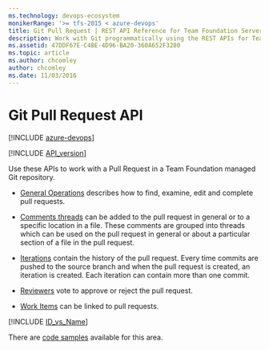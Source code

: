 ```yaml
---
ms.technology: devops-ecosystem
monikerRange: '>= tfs-2015 < azure-devops'
title: Git Pull Request | REST API Reference for Team Foundation Server
description: Work with Git programmatically using the REST APIs for Team Foundation Server.
ms.assetid: 47DDF67E-C4BE-4D96-BA20-360A652F3280
ms.topic: article
ms.author: chcomley
author: chcomley
ms.date: 11/03/2016
---
```


# Git Pull Request API

[!INCLUDE [azure-devops](../../_data/azure-devops-message.md)]

[!INCLUDE [API_version](../../_data/version3-preview.md)]

Use these APIs to work with a Pull Request in a Team Foundation managed Git repository.

* [General Operations](./pull-requests.md) describes how to find, examine, edit and complete pull requests.

* [Comments threads](./threads.md) can be added to the pull request in general or to a specific location in a file. These comments are grouped into threads which can be used on the pull request in general or about a particular section of a file in the pull request.

* [Iterations](./iterations.md) contain the history of the pull request. Every time commits are pushed to the source branch and when the pull request is created, an iteration is created. Each iteration can contain more than one commit.

* [Reviewers](./reviewers.md) vote to approve or reject the pull request.

* [Work Items](./work-items.md) can be linked to pull requests.

[!INCLUDE [ID_vs_Name](../_data/id_or_name.md)]

There are [code samples](https://github.com/microsoft/azure-devops-dotnet-samples/blob/master/ClientLibrary/Samples/Git/PullRequestsSample.cs) available for this area.
